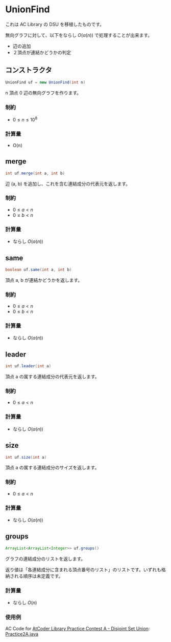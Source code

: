 # UnionFind

これは AC Library の DSU を移植したものです。

無向グラフに対して、以下をならし $O(\alpha(n))$ で処理することが出来ます。

- 辺の追加
- ２頂点が連結かどうかの判定

## コンストラクタ

```java
UnionFind uf = new UnionFind(int n)
```

n 頂点 0 辺の無向グラフを作ります。

### 制約

- $0 \le n \le 10^8$

### 計算量

- O(n)

## merge

```java
int uf.merge(int a, int b)
```

辺 (a, b) を追加し、これを含む連結成分の代表元を返します。

### 制約

- $0 \le a < n$
- $0 \le b < n$

### 計算量

- ならし $O(\alpha(n))$

## same

```java
boolean uf.same(int a, int b)
```

頂点 a, b が連結かどうかを返します。

### 制約

- $0 \le a < n$
- $0 \le b < n$

### 計算量

- ならし $O(\alpha(n))$

## leader

```java
int uf.leader(int a)
```

頂点 a の属する連結成分の代表元を返します。

### 制約

- $0 \le a < n$

### 計算量

- ならし $O(\alpha(n))$

## size

```java
int uf.size(int a)
```

頂点 a の属する連結成分のサイズを返します。

### 制約

- $0 \le a < n$

### 計算量

- ならし $O(\alpha(n))$

## groups

```java
ArrayList<ArrayList<Integer>> uf.groups()
```

グラフの連結成分のリストを返します。

返り値は「各連結成分に含まれる頂点番号のリスト」のリストです。いずれも格納される順序は未定義です。

### 計算量

- ならし $O(n)$

### 使用例

AC Code for [AtCoder Library Practice Contest A - Disjoint Set Union](https://atcoder.jp/contests/practice2/tasks/practice2_a): 
[Practice2A.java](../work/Practice2A/Practice2A.java)
